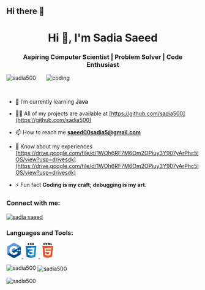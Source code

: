 ## Hi there 👋

<h1 align="center">Hi 👋, I'm Sadia Saeed</h1>
<h3 align="center">Aspiring Computer Scientist | Problem Solver | Code Enthusiast</h3>

<img align="right" alt="coding" width="400" src="https://i.pinimg.com/originals/bf/16/a0/bf16a028b29a65eebd7241df947bfffe.gif">

<p align="left"> <img src="https://komarev.com/ghpvc/?username=sadia500&label=Profile%20views&color=0e75b6&style=flat" alt="sadia500" /> </p>

<p align="left"> <a href="https://twitter.com/" target="blank"><img src="https://img.shields.io/twitter/follow/?logo=twitter&style=for-the-badge" alt="" /></a> </p>

- 🌱 I’m currently learning **Java**

- 👨‍💻 All of my projects are available at [https://github.com/sadia500](https://github.com/sadia500)

- 📫 How to reach me **saeed00sadia5@gmail.com**

- 📄 Know about my experiences [https://drive.google.com/file/d/1WOh6RF7M6Om2OPiuy3Y907yArPhc5lOS/view?usp=drivesdk](https://drive.google.com/file/d/1WOh6RF7M6Om2OPiuy3Y907yArPhc5lOS/view?usp=drivesdk)

- ⚡ Fun fact **Coding is my craft; debugging is my art.**

<h3 align="left">Connect with me:</h3>
<p align="left">
<a href="https://linkedin.com/in/sadia saeed" target="blank"><img align="center" src="https://raw.githubusercontent.com/rahuldkjain/github-profile-readme-generator/master/src/images/icons/Social/linked-in-alt.svg" alt="sadia saeed" height="30" width="40" /></a>
</p>

<h3 align="left">Languages and Tools:</h3>
<p align="left"> <a href="https://www.w3schools.com/cpp/" target="_blank" rel="noreferrer"> <img src="https://raw.githubusercontent.com/devicons/devicon/master/icons/cplusplus/cplusplus-original.svg" alt="cplusplus" width="40" height="40"/> </a> <a href="https://www.w3schools.com/css/" target="_blank" rel="noreferrer"> <img src="https://raw.githubusercontent.com/devicons/devicon/master/icons/css3/css3-original-wordmark.svg" alt="css3" width="40" height="40"/> </a> <a href="https://www.w3.org/html/" target="_blank" rel="noreferrer"> <img src="https://raw.githubusercontent.com/devicons/devicon/master/icons/html5/html5-original-wordmark.svg" alt="html5" width="40" height="40"/> </a> </p>

<p><img align="left" src="https://github-readme-stats.vercel.app/api/top-langs?username=sadia500&show_icons=true&locale=en&layout=compact" alt="sadia500" /></p>

<p>&nbsp;<img align="center" src="https://github-readme-stats.vercel.app/api?username=sadia500&show_icons=true&locale=en" alt="sadia500" /></p>

<p><img align="center" src="https://github-readme-streak-stats.herokuapp.com/?user=sadia500&" alt="sadia500" /></p>
